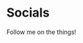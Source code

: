 # Socials

Follow me on the things!

<ButtonLinks>
  <ButtonLink class="text-purple-500" text="Twitch" link="./twitch" />
  <ButtonLink class="text-blue-400" text="Bluesky" link="./bluesky" />
  <ButtonLink class="text-indigo-400" text="Discord" link="./discord" />
  <ButtonLink class="text-red-500" text="YouTube" link="./youtube" />
  <ButtonLink class="text-indigo-500" text="Mastodon" link="./mastodon" />
</ButtonLinks>
